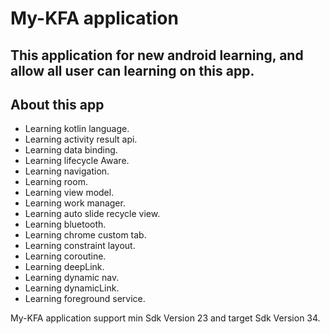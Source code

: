 # My-KFA application
## This application for new android learning, and allow all user can learning on this app.

## About this app
- Learning kotlin language.
- Learning activity result api.
- Learning data binding.
- Learning lifecycle Aware.
- Learning navigation.
- Learning room.
- Learning view model.
- Learning work manager.
- Learning auto slide recycle view.
- Learning bluetooth.
- Learning chrome custom tab.
- Learning constraint layout.
- Learning coroutine.
- Learning deepLink.
- Learning dynamic nav.
- Learning dynamicLink.
- Learning foreground service.

My-KFA application support min Sdk Version 23 and target Sdk Version 34.
